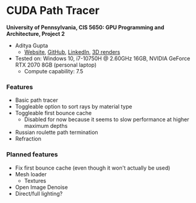 # CUDA Path Tracer

**University of Pennsylvania, CIS 5650: GPU Programming and Architecture, Project 2**

* Aditya Gupta
  * [Website](http://adityag1.com/), [GitHub](https://github.com/AdityaGupta1), [LinkedIn](https://www.linkedin.com/in/aditya-gupta1/), [3D renders](https://www.instagram.com/sdojhaus/)
* Tested on: Windows 10, i7-10750H @ 2.60GHz 16GB, NVIDIA GeForce RTX 2070 8GB (personal laptop)
  * Compute capability: 7.5

### Features

- Basic path tracer
- Toggleable option to sort rays by material type
- Toggleable first bounce cache
  - Disabled for now because it seems to slow performance at higher maximum depths
- Russian roulette path termination
- Refraction

### Planned features

- Fix first bounce cache (even though it won't actually be used)
- Mesh loader
  - Textures
- Open Image Denoise
- Direct/full lighting?